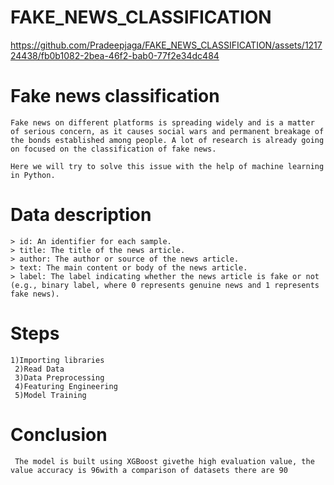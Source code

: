 # FAKE_NEWS_CLASSIFICATION

https://github.com/Pradeepjaga/FAKE_NEWS_CLASSIFICATION/assets/121724438/fb0b1082-2bea-46f2-bab0-77f2e34dc484
# Fake news classification
    Fake news on different platforms is spreading widely and is a matter of serious concern, as it causes social wars and permanent breakage of the bonds established among people. A lot of research is already going on focused on the classification of fake news.

    Here we will try to solve this issue with the help of machine learning in Python.

# Data description
    > id: An identifier for each sample.
    > title: The title of the news article.
    > author: The author or source of the news article.
    > text: The main content or body of the news article.
    > label: The label indicating whether the news article is fake or not 
    (e.g., binary label, where 0 represents genuine news and 1 represents fake news).
# Steps
    1)Importing libraries
     2)Read Data
     3)Data Preprocessing
     4)Featuring Engineering
     5)Model Training
# Conclusion
     The model is built using XGBoost givethe high evaluation value, the value accuracy is 96with a comparison of datasets there are 90

